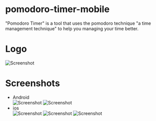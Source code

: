 # pomodoro-timer-mobile
"Pomodoro Timer" is a tool that uses the pomodoro technique "a time management technique" to help you managing your time better.

# Logo
![Screenshot](docs/screenshots/logo.png)
# Screenshots
- Android <br>
![Screenshot](docs/screenshots/android/1.png)
![Screenshot](docs/screenshots/android/3.png)
- ios <br>
![Screenshot](docs/screenshots/ios/1.png)
![Screenshot](docs/screenshots/ios/4.png)
![Screenshot](docs/screenshots/ios/6.png)
